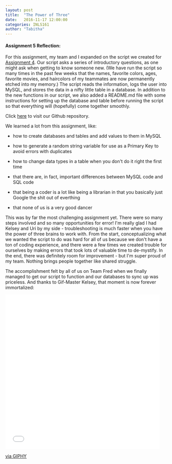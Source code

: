 ```yaml
---
layout: post
title:  "The Power of Three"
date:   2016-11-17 12:00:00
categories: INLS161
author: "Tabitha"
---
```

#### **Assignment 5 Reflection:**

For this assignment, my team and I expanded on the script we created for <a href="https://tfrahm.github.io/inls161/2016/11/05/third-post.html">Assignment 4</a>.
Our script asks a series of introductory questions, as one might ask when getting to know someone new. (We have run the script 
so many times in the past few weeks that the names, favorite colors, ages, favorite movies, and haircolors of my teammates are now permanently 
etched into my memory.) The script reads the information, logs the user into MySQL, and stores the data in a nifty little table in a database. In addition to the new functions 
in our script, we also added a README.md file with some instructions for setting up the database and table before running the script
so that everything will (hopefully) come together smoothly.

Click <a href="https://github.com/tfrahm/team-fred-assignment-5">here</a> to visit our Github repository.

We learned a lot from this assignment, like:

* how to create databases and tables and add values to them in MySQL
 
* how to generate a random string variable for use as a Primary Key to avoid errors with duplicates
 
* how to change data types in a table when you don't do it right the first time

* that there are, in fact, important differences between MySQL code and SQL code

* that being a coder is a lot like being a librarian in that you basically just Google the shit out of everthing

* that none of us is a very good dancer

This was by far the most challenging assignment yet. There were so many steps involved and so many opportunities for error!
I'm really glad I had Kelsey and Uri by my side - troubleshooting is much faster when you have the power of three brains to work with. 
From the start, conceptualizing what we wanted the script to do was hard for all of us because we don't have a ton of coding experience,
and there were a few times we created trouble for ourselves by making errors that took lots of valuable time to de-mystify.
In the end, there was definitely room for improvement - but I'm super proud of my team. Nothing brings people together like 
shared struggle. 

The accomplishment felt by all of us on Team Fred when we finally managed to get our script to function and our databases 
to sync up was priceless. And thanks to Gif-Master Kelsey, that moment is now forever immortalized:

<iframe src="//giphy.com/embed/l0Hly4MlD2aPvXgas" width="480" height="480" float:center frameBorder="0" class="giphy-embed" allowFullScreen></iframe><p><a href="http://giphy.com/gifs/l0Hly4MlD2aPvXgas">via GIPHY</a></p>